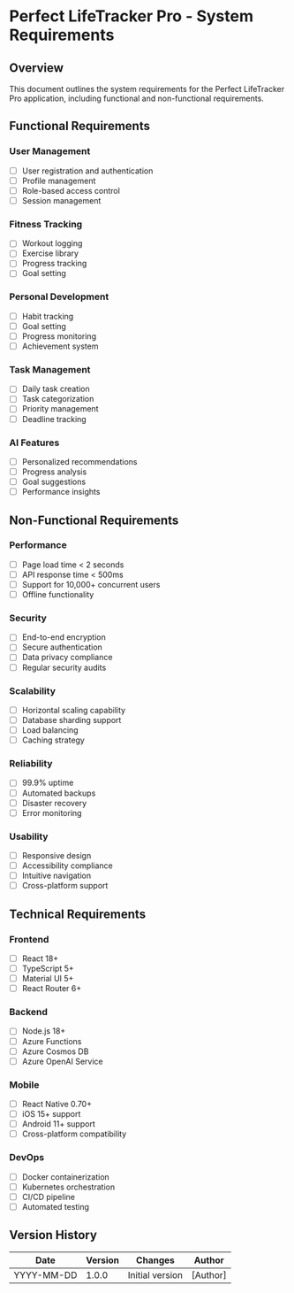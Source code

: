 # Perfect LifeTracker Pro - System Requirements

## Overview
This document outlines the system requirements for the Perfect LifeTracker Pro application, including functional and non-functional requirements.

## Functional Requirements

### User Management
- [ ] User registration and authentication
- [ ] Profile management
- [ ] Role-based access control
- [ ] Session management

### Fitness Tracking
- [ ] Workout logging
- [ ] Exercise library
- [ ] Progress tracking
- [ ] Goal setting

### Personal Development
- [ ] Habit tracking
- [ ] Goal setting
- [ ] Progress monitoring
- [ ] Achievement system

### Task Management
- [ ] Daily task creation
- [ ] Task categorization
- [ ] Priority management
- [ ] Deadline tracking

### AI Features
- [ ] Personalized recommendations
- [ ] Progress analysis
- [ ] Goal suggestions
- [ ] Performance insights

## Non-Functional Requirements

### Performance
- [ ] Page load time < 2 seconds
- [ ] API response time < 500ms
- [ ] Support for 10,000+ concurrent users
- [ ] Offline functionality

### Security
- [ ] End-to-end encryption
- [ ] Secure authentication
- [ ] Data privacy compliance
- [ ] Regular security audits

### Scalability
- [ ] Horizontal scaling capability
- [ ] Database sharding support
- [ ] Load balancing
- [ ] Caching strategy

### Reliability
- [ ] 99.9% uptime
- [ ] Automated backups
- [ ] Disaster recovery
- [ ] Error monitoring

### Usability
- [ ] Responsive design
- [ ] Accessibility compliance
- [ ] Intuitive navigation
- [ ] Cross-platform support

## Technical Requirements

### Frontend
- [ ] React 18+
- [ ] TypeScript 5+
- [ ] Material UI 5+
- [ ] React Router 6+

### Backend
- [ ] Node.js 18+
- [ ] Azure Functions
- [ ] Azure Cosmos DB
- [ ] Azure OpenAI Service

### Mobile
- [ ] React Native 0.70+
- [ ] iOS 15+ support
- [ ] Android 11+ support
- [ ] Cross-platform compatibility

### DevOps
- [ ] Docker containerization
- [ ] Kubernetes orchestration
- [ ] CI/CD pipeline
- [ ] Automated testing

## Version History
| Date | Version | Changes | Author |
|------|---------|---------|--------|
| YYYY-MM-DD | 1.0.0 | Initial version | [Author] | 
